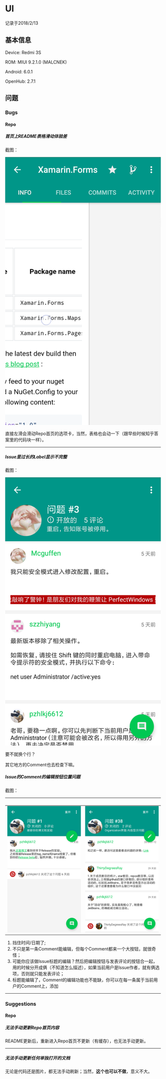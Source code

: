 # UI

记录于2018/2/13

## 基本信息

Device: Redmi 3S

ROM: MIUI 9.2.1.0 (MALCNEK)

Android: 6.0.1

OpenHub: 2.7.1

## 问题

### Bugs

#### Repo

##### 首页上README表格滑动体验差

截图：

![](https://github.com/pzhlkj6612/OpenHubIssuesRelated/blob/master/UI-Bug-Suggestion_20180213/20180213174606_com.thirtydegreesray.openhub_SlideTable.png)

直接左滑会滑动Repo首页的选项卡，当然，表格也会动一下（跟早些时候知乎答案里的代码块一样）。

----

##### Issue里过长的Label显示不完整

截图：

![](https://github.com/pzhlkj6612/OpenHubIssuesRelated/blob/master/UI-Bug-Suggestion_20180213/20180204161229_com.thirtydegreesray.openhub_TooLongLabel.png)

要不就换个行？

其它地方的Comment也去检查下嘛。

##### Issue的Comment的编辑按钮位置问题

截图：

&nbsp; | &nbsp;
------------ | -------------
![](https://github.com/pzhlkj6612/OpenHubIssuesRelated/blob/master/UI-Bug-Suggestion_20180213/20180212224601_com.thirtydegreesray.openhub_CommentOfIssue_1.png) | ![](https://github.com/pzhlkj6612/OpenHubIssuesRelated/blob/master/UI-Bug-Suggestion_20180213/20180213112710_com.thirtydegreesray.openhub_CommentOfIssue_2.png)

1. 挡住时间/日期了;
2. 不只是第一条Comment能编辑，但每个Comment都来一个大按钮，就很奇怪；
3. 可能你应该做Issue标题的编辑？然后把编辑按钮与发表评论的按钮合一起，用的时候分开成俩（不知道怎么描述），如果当前用户是Issue作者，就有俩选项，否则就只能发表评论；
4. 标题能编辑了，Comment的编辑功能也不能缺，你可以在每一条属于当前用户的Comment上，添加

----

### Suggestions

#### Repo

##### 无法手动更新Repo首页内容

README更新后，重新进入Repo首页不更新（有缓存），也无法手动更新。

----

##### 无法手动更新任何单独打开的文档

无论是代码还是图片，都无法手动刷新；当然，**这个也可以不做**，意义不大。
